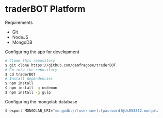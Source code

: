 # traderBOT Platform

Requirements

- Git
- NodeJS
- MongoDB

Configuring the app for development
```sh
# Clone this repository
$ git clone https://github.com/danfragoso/traderBOT
# Go into the repository
$ cd traderBOT
# Install dependencies
$ npm install
$ npm install -g nodemon
$ npm install -g gulp
```

Configuring the mongolab database
```sh
$ export MONGOLAB_URI="mongodb://[username]:[password]@ds053312.mongolab.com:53312/[dbname]"
```
